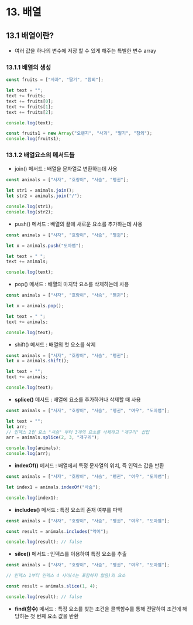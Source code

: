# 13. 배열

## 13.1 배열이란?

- 여러 값을 하나의 변수에 저장 할 수 있게 해주는 특별한 변수 array

### 13.1.1 배열의 생성

```js
const fruits = ["사과", "딸기", "참외"];

let text = "";
text += fruits;
text += fruits[0];
text += fruits[1];
text += fruits[2];

console.log(text);

const fruits1 = new Array("오렌지", "사과", "딸기", "참외");
console.log(fruits1);
```

### 13.1.2 배열요소의 메서드들

- join() 메서드 : 배열을 문자열로 변환하는데 사용

```js
const animals = ["사자", "호랑이", "사슴", "펭귄"];

let str1 = animals.join();
let str2 = animals.join("/");

console.log(str1);
console.log(str2);
```

- push() 메서드 : 배열의 끝에 새로운 요소를 추가하는데 사용

```js
const animals = ["사자", "호랑이", "사슴", "펭귄"];

let x = animals.push("도마뱀");

let text = " ";
text += animals;

console.log(text);
```

- pop() 메서드 : 배열의 마지막 요소를 삭제하는데 사용

```js
const animals = ["사자", "호랑이", "사슴", "펭귄"];

let x = animals.pop();

let text = " ";
text += animals;

console.log(text);
```

- shift() 메서드 : 배열의 첫 요소를 삭제

```js
const animals = ["사자", "호랑이", "사슴", "펭귄"];
let x = animals.shift();

let text = "";
text += animals;

console.log(text);
```

- **splice()** 메서드 : 배열에 요소를 추가하거나 삭제할 때 사용

```js
const animals = ["사자", "호랑이", "사슴", "펭귄", "여우", "도마뱀"];

let text = "";
let arr;
// 인덱스 2인 요소 "사슴" 부터 3개의 요소를 삭제하고 "개구리" 삽입
arr = animals.splice(2, 3, "개구리");

console.log(animals);
console.log(arr);
```

- **indexOf()** 메서드 : 배열에서 특정 문자열의 위치, 즉 인덱스 값을 반환

```js
const animals = ["사자", "호랑이", "사슴", "펭귄", "여우", "도마뱀"];

let index1 = animals.indexOf("사슴");

console.log(index1);
```

- **includes()** 메서드 : 특정 요소의 존재 여부를 파악

```js
const animals = ["사자", "호랑이", "사슴", "펭귄", "여우", "도마뱀"];

const result = animals.includes("악어");

console.log(result); // false
```

- **silce()** 메서드 : 인덱스를 이용하여 특정 요소를 추출

```js
const animals = ["사자", "호랑이", "사슴", "펭귄", "여우", "도마뱀"];

// 인덱스 1부터 인덱스 4 사이(4는 포함하지 않음)의 요소

const result = animals.slice(1, 4);

console.log(result); // false
```

- **find(함수)** 메서드 : 특정 요소를 찾는 조건을 콜백함수를 통해 전달하여 조건에 해당하는
  첫 번째 요소 값을 반환

```js

```
